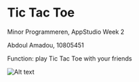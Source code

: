 # Tic Tac Toe


Minor Programmeren, AppStudio Week 2

Abdoul Amadou, 10805451


Function: play Tic Tac Toe with your friends


![Alt text](https://github.com/abdoul9/repository/blob/master/2018-02-17-16.25.36)
